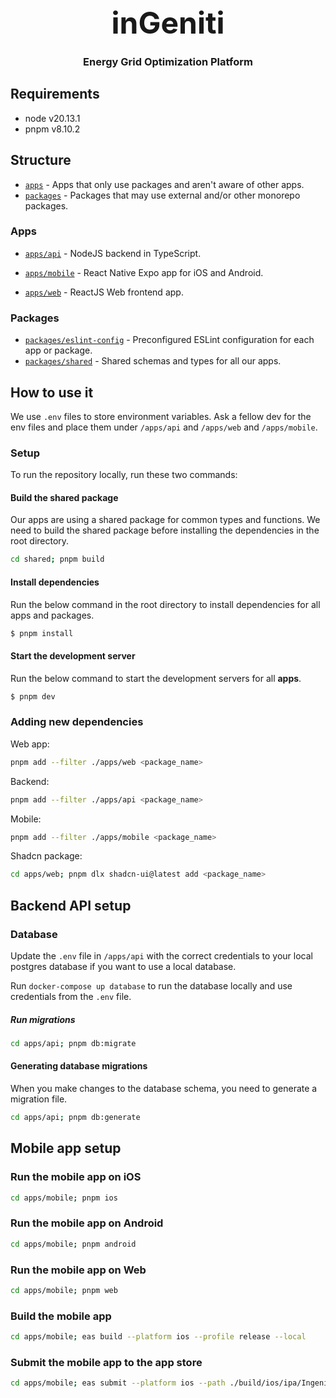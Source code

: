 <div align="center" style="display: flex; align-items: center; justify-content: center; column-gap: 10px">
  <span style="font-size: 48px; font-weight: 700">inGeniti</span>
</div>

<h3 align="center">Energy Grid Optimization Platform</h3>

## Requirements

- node v20.13.1
- pnpm v8.10.2

## Structure

- [`apps`](./apps) - Apps that only use packages and aren't aware of other apps.
- [`packages`](./packages) - Packages that may use external and/or other monorepo packages.

### Apps

- [`apps/api`](./apps/api) - NodeJS backend in TypeScript.

- [`apps/mobile`](./apps/mobile) - React Native Expo app for iOS and Android.
- [`apps/web`](./apps/web) - ReactJS Web frontend app.

### Packages

- [`packages/eslint-config`](./packages/eslint-config) - Preconfigured ESLint configuration for each app or package.
- [`packages/shared`](./packages/shared) - Shared schemas and types for all our apps.

## How to use it

We use `.env` files to store environment variables. Ask a fellow dev for the env files and place them under `/apps/api` and `/apps/web` and `/apps/mobile`.

### Setup

To run the repository locally, run these two commands:

#### Build the shared package

Our apps are using a shared package for common types and functions. We need to build the shared package before installing the dependencies in the root directory.

```bash
cd shared; pnpm build
```

#### Install dependencies

Run the below command in the root directory to install dependencies for all apps and packages.

```bash
$ pnpm install
```

#### Start the development server

Run the below command to start the development servers for all **apps**.

```bash
$ pnpm dev
```

### Adding new dependencies

Web app:

```bash
pnpm add --filter ./apps/web <package_name>
```

Backend:

```bash
pnpm add --filter ./apps/api <package_name>
```

Mobile:

```bash
pnpm add --filter ./apps/mobile <package_name>
```

Shadcn package:

```bash
cd apps/web; pnpm dlx shadcn-ui@latest add <package_name>
```

## Backend API setup

### Database

Update the `.env` file in `/apps/api` with the correct credentials to your local postgres database if you want to use a local database.

Run `docker-compose up database` to run the database locally and use credentials from the `.env` file.

##### Run migrations

```bash
cd apps/api; pnpm db:migrate
```

#### Generating database migrations

When you make changes to the database schema, you need to generate a migration file.

```bash
cd apps/api; pnpm db:generate
```

## Mobile app setup

### Run the mobile app on iOS

```bash
cd apps/mobile; pnpm ios
```

### Run the mobile app on Android

```bash
cd apps/mobile; pnpm android
```

### Run the mobile app on Web

```bash
cd apps/mobile; pnpm web
```

### Build the mobile app

```bash
cd apps/mobile; eas build --platform ios --profile release --local
```

### Submit the mobile app to the app store

```bash
cd apps/mobile; eas submit --platform ios --path ./build/ios/ipa/Ingeniti.ipa
```
